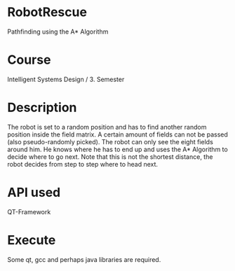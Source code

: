 # RobotRescue
Pathfinding using the A* Algorithm

# Course
Intelligent Systems Design / 3. Semester

# Description
The robot is set to a random position and has to find another random position inside the field matrix. 
A certain amount of fields can not be passed (also pseudo-randomly picked). The robot can only see the eight fields around him.
He knows where he has to end up and uses the A* Algorithm to decide where to go next.
Note that this is not the shortest distance, the robot decides from step to step where to head next.

# API used
QT-Framework

# Execute
Some qt, gcc and perhaps java libraries are required.
